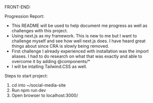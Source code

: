 FRONT-END:

Progression Report:

- This README will be used to help document me progress as well as challenges with this project.
- Using next.js as my framework. This is new to me but I want to challenge myself and see how well next.js does. I have heard
  great things about since CRA is slowly being removed.
- First challenge I already experienced with installation was the import aliases. I had to do research on what that was exactly and able to overcome it by adding @components/\*
- I will be intalling Tailwind.CSS as well.

Steps to start project:

1. cd into ~/social-media-site
2. Run npm run dev
3. Open browser to localhost:3000/
